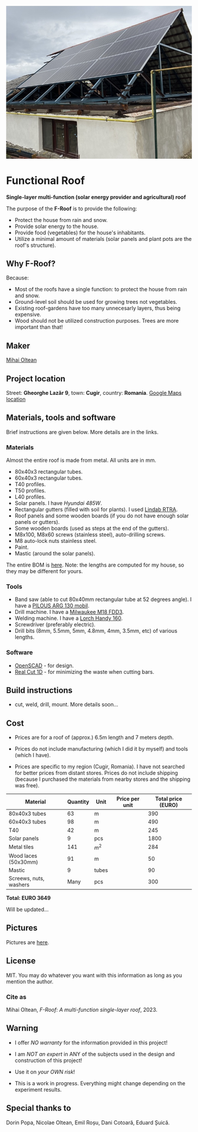 ![f-roof](pictures/f_roof_1.jpeg)

# Functional Roof

__Single-layer multi-function (solar energy provider and agricultural) roof__

The purpose of the __F-Roof__ is to provide the following:

- Protect the house from rain and snow.
- Provide solar energy to the house.
- Provide food (vegetables) for the house's inhabitants.
- Utilize a minimal amount of materials (solar panels and plant pots are the roof's structure).

## Why F-Roof?

Because:

- Most of the roofs have a single function: to protect the house from rain and snow.
- Ground-level soil should be used for growing trees not vegetables.
- Existing roof-gardens have too many unnecesarly layers, thus being expensive.
- Wood should not be utilized construction purposes. Trees are more important than that!

## Maker

[Mihai Oltean](https://mihaioltean.github.io)

## Project location

Street: **Gheorghe Lazăr 9**, town: **Cugir**, country: **Romania**. [Google Maps location](https://maps.app.goo.gl/KsL6PsEaSgzJYHLw7)

## Materials, tools and software

Brief instructions are given below. More details are in the links.

### Materials

Almost the entire roof is made from metal.
All units are in mm.

- 80x40x3 rectangular tubes.
- 60x40x3 rectangular tubes.
- T40 profiles.
- T50 profiles.
- L40 profiles.
- Solar panels. I have *Hyundai 485W*.
- Rectangular gutters (filled with soil for plants). I used [Lindab RTRA](https://www.lindab.com/Catalog/building-products/rainwater-systems/gutter/gutter-rectangular/rtra/?sort=popularity&display=16&page=1).
- Roof panels and some wooden boards (if you do not have enough solar panels or gutters).
- Some wooden boards (used as steps at the end of the gutters).
- M8x100, M8x60 screws (stainless steel), auto-drilling screws.
- M8 auto-lock nuts stainless steel.
- Paint.
- Mastic (around the solar panels).

The entire BOM is [here](bom.md). Note: the lengths are computed for my house, so they may be different for yours.

### Tools

- Band saw (able to cut 80x40mm rectangular tube at 52 degrees angle). I have a [PILOUS ARG 130 mobil](https://www.pilous.cz/en/metal/bandsaws/manual/arg-130-mobil).
- Drill machine. I have a [Milwaukee M18 FDD3](https://www.milwaukeetool.com/).
- Welding machine. I have a [Lorch Handy 160](https://lorch.eu).
- Screwdriver (preferably electric).
- Drill bits (8mm, 5.5mm, 5mm, 4.8mm, 4mm, 3.5mm, etc) of various lengths.

### Software

- [OpenSCAD](https://openscad.org) - for design.
- [Real Cut 1D](https://optimalprograms.com/realcut1d.htm) - for minimizing the waste when cutting bars.

## Build instructions

- cut, weld, drill, mount.
More details soon...

## Cost

- Prices are for a roof of (approx.) 6.5m length and 7 meters depth.

- Prices do not include manufacturing (which I did it by myself) and tools (which I have).

- Prices are specific to my region (Cugir, Romania). I have not searched for better prices from distant stores. Prices do not include shipping (because I purchased the materials from nearby stores and the shipping was free).

|Material     |Quantity |Unit |Price per unit| Total price (EURO)|
| ----------- | ------- | --- | ------- | --- |
|80x40x3 tubes|63|m      ||390         |
|60x40x3 tubes|98|m      ||490         |
|T40|42|m||245|
|Solar panels|9|pcs||1800|
|Metal tiles|141|$m^2$||284|
|Wood laces (50x30mm)|91|m||50|
|Mastic|9|tubes||90|
|Screews, nuts, washers|Many|pcs||300|

**Total: EURO 3649**

Will be updated...

## Pictures

Pictures are [here](pictures.md).

## License

MIT. You may do whatever you want with this information as long as you mention the author.

### Cite as

Mihai Oltean, *F-Roof: A multi-function single-layer roof*, 2023.

## Warning

- I offer *NO warranty* for the information provided in this project!

- I am *NOT an expert* in ANY of the subjects used in the design and construction of this project! 

- Use it on *your OWN risk*!

- This is a work in progress. Everything might change depending on the experiment results.

## Special thanks to

Dorin Popa, Nicolae Oltean, Emil Roșu, Dani Cotoară, Eduard Șuică.